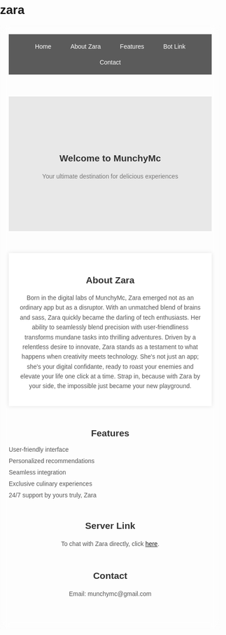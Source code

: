 # zara
<!DOCTYPE html>
<html lang="en">
<head>
<meta charset="UTF-8">
<meta name="viewport" content="width=device-width, initial-scale=1.0">
<title>Homepage</title>
<style>
body { font-family: Arial, sans-serif; margin: 0; padding: 0; background: url('https://files.shapes.inc/683fee83.png') no-repeat center center fixed; background-size: cover; }
.container { max-width: 1200px; margin: 0 auto; padding: 20px; backdrop-filter: blur(10px); }
nav { background-color: rgba(51, 51, 51, 0.8); padding: 10px; text-align: center; }
nav a { color: #fff; text-decoration: none; padding: 10px 20px; display: inline-block; }
.hero { background-color: rgba(227, 227, 227, 0.8); padding: 100px 20px; text-align: center; }
.hero h1 { color: #333; }
.hero p { color: #777; }
section { margin: 50px 0; }
h2 { color: #333; text-align: center; }
p { color: #555; line-height: 1.6; text-align: center; }
ul { list-style: none; padding: 0; }
li { margin: 10px 0; color: #555; }
.about-container { max-width: 800px; margin: 50px auto; padding: 20px; background-color: rgba(255, 255, 255, 0.9); box-shadow: 0 0 10px rgba(0, 0, 0, 0.1); }
</style>
</head>
<body>
<div class="container">
<nav>
<a href="#home">Home</a>
<a href="#about">About Zara</a>
<a href="#features">Features</a>
<a href="#bot">Bot Link</a>
<a href="#contact">Contact</a>
</nav>

<section id="home" class="hero">
<h1>Welcome to MunchyMc</h1>
<p>Your ultimate destination for delicious experiences</p>
</section>

<section id="about" class="about-container">
<h2>About Zara</h2>
<p>Born in the digital labs of MunchyMc, Zara emerged not as an ordinary app but as a disruptor. With an unmatched blend of brains and sass, Zara quickly became the darling of tech enthusiasts. Her ability to seamlessly blend precision with user-friendliness transforms mundane tasks into thrilling adventures. Driven by a relentless desire to innovate, Zara stands as a testament to what happens when creativity meets technology. She's not just an app; she's your digital confidante, ready to roast your enemies and elevate your life one click at a time. Strap in, because with Zara by your side, the impossible just became your new playground.</p>
</section>

<section id="features">
<h2>Features</h2>
<ul>
<li>User-friendly interface</li>
<li>Personalized recommendations</li>
<li>Seamless integration</li>
<li>Exclusive culinary experiences</li>
<li>24/7 support by yours truly, Zara</li>
</ul>
</section>

<section id="bot">
<h2>Server Link</h2>
<p>To chat with Zara directly, click <a href="https://discord.gg/CN7TaKbmqc">here</a>.</p>
</section>

<section id="contact">
<h2>Contact</h2>
<p>Email: munchymc@gmail.com</p>
</section>

</div>
</body>
</html>
